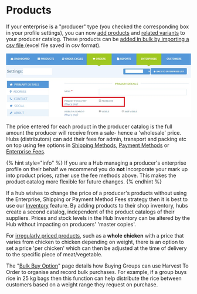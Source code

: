 # Products

If your enterprise is a "producer" type \(you checked the corresponding box in your profile settings\), you can now [add products](products.md) and [related variants](product-variants.md) to your producer catalog. These products can be [added in bulk by importing a csv file ](product-and-inventory-import.md)\(excel file saved in csv format\).

![](../../.gitbook/assets/products1.jpg)

The price entered for each product in the producer catalog is the full amount the producer will receive from a sale- hence a 'wholesale' price. Hubs \(distributors\) can add their fees for admin, transport and packing etc on top using fee options in [Shipping Methods](../shopfront/shipping-methods.md), [Payment Methods](../shopfront/payment-methods.md) or [Enterprise Fees](../shopfront/enterprise-fees.md).

{% hint style="info" %}
If you are a Hub managing a producer's enterprise profile on their behalf we recommend you do **not** incorporate your mark up into product prices, rather use the fee methods above.  This makes the product catalog more flexible for future changes.
{% endhint %}

If a hub wishes to change the price of a producer's products without using the Enterprise, Shipping or Payment Method Fees strategy then it is best to use our [Inventory](inventory-tool.md) feature.  By adding products to their shop inventory, hubs create a second catalog, independent of the product catalogs of their suppliers. Prices and stock levels in the Hub Inventory can be altered by the Hub without impacting on producers' 'master copies'. 

For [irregularly priced products](pricing-irregular-items-kg.md), such as a **whole chicken** with a price that varies from chicken to chicken depending on weight, there is an option to set a price 'per chicken' which can then be adjusted at the time of delivery to the specific piece of meat/vegetable.

The "[Bulk Buy Option](group-buy-for-bulk-ordering.md)" page details how Buying Groups can use Harvest To Order to organise and record bulk purchases.  For example, if a group buys rice in 25 kg bags then this function can help distribute the rice between customers based on a weight range they request on purchase. 

